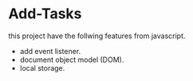 # Add-Tasks
this project have the follwing features from javascript.
- add event listener.
- document object model (DOM).
- local storage.
  
